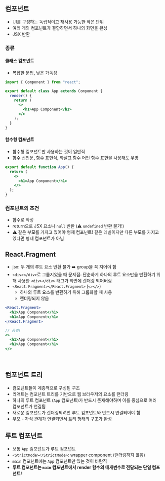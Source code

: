 ## 컴포넌트

- UI를 구성하는 독립적이고 재사용 가능한 작은 단위
- 여러 개의 컴포넌트가 결합하면서 하나의 화면을 완성
- JSX 반환

### 종류

#### 클래스 컴포넌트

- 복잡한 문법, 낮은 가독성

```jsx
import { Component } from "react";

export default class App extends Component {
  render() {
    return (
      <>
        <h1>App Component</h1>
      </>
    );
  }
}
```

#### 함수형 컴포넌트

- 함수형 컴포넌트만 사용하는 것이 일반적
- 함수 선언문, 함수 표현식, 화살표 함수 어떤 함수 표현을 사용해도 무방

```jsx
export default function App() {
  return (
    <>
      <h1>App Component</h1>
    </>
  );
}
```

### 컴포넌트의 조건

- 함수로 작성
- return으로 JSX 요소나 `null` 반환 (⚠️ `undefined` 반환 불가!)
- ⚠️ 같은 부모를 가지고 있어야 형제 컴포넌트! 같은 레벨이지만 다른 부모를 가지고 있다면 형제 컴포넌트가 아님
  <br/>

## React.Fragment

- jsx: 두 개의 루트 요소 반환 불가 ➡️ group을 꼭 지어야 함
- `<div></div>`로 그룹지었을 때 문제점: 단순하게 하나의 루트 요소만을 반환하기 위해 사용한 `<div></div>` 태그가 화면에 랜더링 되어버림
- `<React.Fragment></React.Fragment>` (`<></>`)
  - 하나의 루트 요소를 반환하기 위해 그룹화할 때 사용
  - 랜더링되지 않음

```jsx
<React.Fragment>
  <h1>App Component</h1>
  <h1>App Component</h1>
</React.Fragment>

// 동일!
<>
  <h1>App Component</h1>
  <h1>App Component</h1>
</>
```

<br/>

## 컴포넌트 트리

- 컴포넌트들이 계층적으로 구성된 구조
- 리액트는 컴포넌트 트리를 기반으로 웹 브라우저의 요소를 랜더링
- 하나의 루트 컴포넌트 (`App` 컴포넌트)가 반드시 존재해야하며 이를 중심으로 여러 컴포넌트가 연결됨
- 새로운 컴포넌트가 랜더링되려면 루트 컴포넌트와 반드시 연결되어야 함
- 부모 - 자식 관계가 연결되면서 트리 형태의 구조가 완성
  <br/>

## 루트 컴포넌트

- 보통 `App` 컴포넌트가 루트 컴포넌트
- `<StrictMode></StrictMode>`: wrapper component (랜더링하지 않음)
- `main` 컴포넌트에는 `App` 컴포넌트만 있는 것이 바람직
- **루트 컴포넌트는 `main` 컴포넌트에서 render 함수의 매개변수로 전달되는 단일 컴포넌트!**

